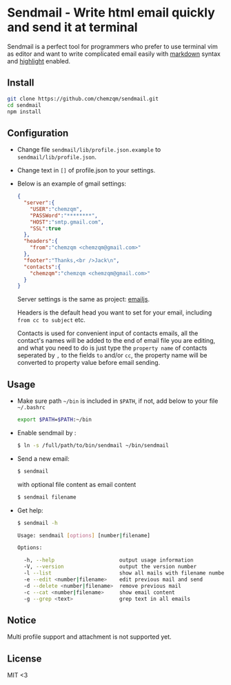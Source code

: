 # Sendmail - Write html email quickly and send it at terminal

  Sendmail is a perfect tool for programmers who prefer to use terminal vim as editor and want to write complicated email easily with [markdown](http://daringfireball.net/projects/markdown/syntax) syntax and [highlight](http://softwaremaniacs.org/soft/highlight/en/) enabled.

## Install
``` bash
git clone https://github.com/chemzqm/sendmail.git
cd sendmail
npm install
```

## Configuration
  
* Change file `sendmail/lib/profile.json.example` to
  `sendmail/lib/profile.json`.
* Change text in `[]` of profile.json to your settings.
* Below is an example of gmail settings:

  ``` json
  {
    "server":{
      "USER":"chemzqm", 
      "PASSWord":"********", 
      "HOST":"smtp.gmail.com", 
      "SSL":true
    },
    "headers":{
      "from":"chemzqm <chemzqm@gmail.com>"
    },
    "footer":"Thanks,<br />Jack\n",
    "contacts":{
      "chemzqm":"chemzqm <chemzqm@gmail.com>"
    }
  }
  ```
  Server settings is the same as project: [emailjs](https://github.com/eleith/emailjs).

  Headers is the default head you want to set for your email, including `from cc to subject` etc.

  Contacts is used for convenient input of contacts emails, all the contact's names will be added to the end of email file you are editing, and what you need to do is just type the `property name` of contacts seperated by `,` to the fields `to` and/or `cc`, the property name will be converted to property value before email sending.

## Usage

* Make sure path `~/bin` is included in `$PATH`, if not, add below to your file `~/.bashrc`

  ``` bash
  export $PATH=$PATH:~/bin
  ```

* Enable sendmail by :

  ``` bash
  $ ln -s /full/path/to/bin/sendmail ~/bin/sendmail
  ```

* Send a new email:

  ``` bash
  $ sendmail
  ```

  with optional file content as email content

  ``` bash
  $ sendmail filename
  ```

* Get help:
  ``` bash
  $ sendmail -h

  Usage: sendmail [options] [number|filename]

  Options:

    -h, --help                     output usage information
    -V, --version                  output the version number
    -l --list                      show all mails with filename number subject
    -e --edit <number|filename>    edit previous mail and send
    -d --delete <number|filename>  remove previous mail
    -c --cat <number|filename>     show email content
    -g --grep <text>               grep text in all emails

  ```

## Notice

Multi profile support and attachment is not supported yet.

## License

MIT <3
